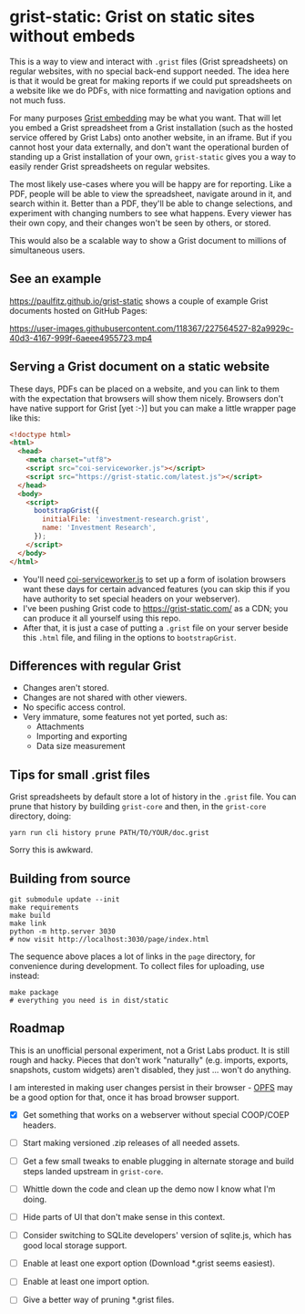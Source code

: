 # grist-static: Grist on static sites without embeds

This is a way to view and interact with `.grist` files (Grist spreadsheets)
on regular websites, with no special back-end support needed.
The idea here is that it would be great for making reports if we could put
spreadsheets on a website like we do PDFs, with nice formatting
and navigation options and not much fuss.

For many purposes [Grist embedding](https://support.getgrist.com/embedding/)
may be what you want. That will let you embed a Grist spreadsheet
from a Grist installation (such as the hosted service offered by
Grist Labs) onto another website, in an iframe. But if you cannot
host your data externally, and don't want the operational burden of
standing up a Grist installation of your own, `grist-static` gives
you a way to easily render Grist spreadsheets on regular websites.

The most likely use-cases where you will be happy are for reporting.
Like a PDF, people will be able to view the spreadsheet, navigate
around in it, and search within it. Better than a PDF, they'll be
able to change selections, and experiment with changing numbers to
see what happens. Every viewer has their own copy, and their changes
won't be seen by others, or stored.

This would also be a scalable way to show a Grist document to
millions of simultaneous users.

## See an example

https://paulfitz.github.io/grist-static shows a couple of
example Grist documents hosted on GitHub Pages:

https://user-images.githubusercontent.com/118367/227564527-82a9929c-40d3-4167-999f-6aeee4955723.mp4

## Serving a Grist document on a static website

These days, PDFs can be placed on a website, and you can link to them with the expectation that browsers will show them nicely.
Browsers don't have native support for Grist [yet :-)] but you can make a little wrapper page like this:

```html
<!doctype html>
<html>
  <head>
    <meta charset="utf8">
    <script src="coi-serviceworker.js"></script>
    <script src="https://grist-static.com/latest.js"></script>
  </head>
  <body>
    <script>
      bootstrapGrist({
        initialFile: 'investment-research.grist',
        name: 'Investment Research',
      });
    </script>
  </body>
</html>
```

  * You'll need [coi-serviceworker.js](https://github.com/gzuidhof/coi-serviceworker) to set up a form of isolation browsers
    want these days for certain advanced features (you can skip this if you have authority to set special headers on your
    webserver). 
  * I've been pushing Grist code to https://grist-static.com/ as a CDN; you can produce it all yourself using this repo.
  * After that, it is just a case of putting a `.grist` file on your server beside this `.html` file, and filing in the options to `bootstrapGrist`.

## Differences with regular Grist

 * Changes aren't stored.
 * Changes are not shared with other viewers.
 * No specific access control.
 * Very immature, some features not yet ported, such as:
   - Attachments
   - Importing and exporting
   - Data size measurement

## Tips for small .grist files

Grist spreadsheets by default store a lot of history in the `.grist` file.
You can prune that history by building `grist-core` and then, in the
`grist-core` directory, doing:

```
yarn run cli history prune PATH/TO/YOUR/doc.grist
```

Sorry this is awkward.

## Building from source

```
git submodule update --init
make requirements
make build
make link
python -m http.server 3030
# now visit http://localhost:3030/page/index.html
```

The sequence above places a lot of links in the `page`
directory, for convenience during development. To collect
files for uploading, use instead:

```
make package
# everything you need is in dist/static
```

## Roadmap

This is an unofficial personal experiment, not a Grist Labs product.
It is still rough and hacky. Pieces that don't work "naturally"
(e.g. imports, exports, snapshots, custom widgets) aren't disabled, they
just ... won't do anything.

I am interested in making user changes persist in their browser -
[OPFS](https://sqlite.org/wasm/doc/tip/persistence.md#opfs)
may be a good option for that, once it has broad browser support.

 * [X] Get something that works on a webserver without special COOP/COEP headers.
 * [ ] Start making versioned .zip releases of all needed assets.
 * [ ] Get a few small tweaks to enable plugging in alternate storage and build steps landed upstream in `grist-core`.
 * [ ] Whittle down the code and clean up the demo now I know what I'm doing.
 * [ ] Hide parts of UI that don't make sense in this context.
 * [ ] Consider switching to SQLite developers' version of sqlite.js, which has good local storage support.
 * [ ] Enable at least one export option (Download *.grist seems easiest).
 * [ ] Enable at least one import option.
 * [ ] Give a better way of pruning *.grist files.

